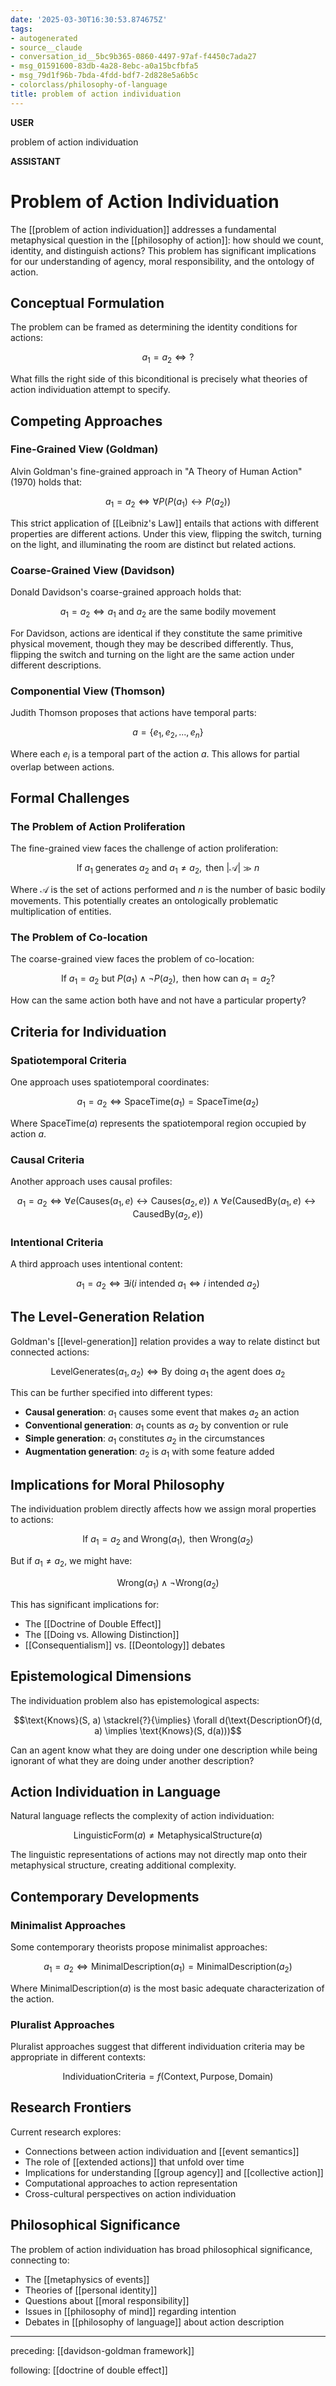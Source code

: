```yaml
---
date: '2025-03-30T16:30:53.874675Z'
tags:
- autogenerated
- source__claude
- conversation_id__5bc9b365-0860-4497-97af-f4450c7ada27
- msg_01591600-83db-4a28-8ebc-a0a15bcfbfa5
- msg_79d1f96b-7bda-4fdd-bdf7-2d828e5a6b5c
- colorclass/philosophy-of-language
title: problem of action individuation
---
```


**USER**

problem of action individuation


**ASSISTANT**

# Problem of Action Individuation

The [[problem of action individuation]] addresses a fundamental metaphysical question in the [[philosophy of action]]: how should we count, identity, and distinguish actions? This problem has significant implications for our understanding of agency, moral responsibility, and the ontology of action.

## Conceptual Formulation

The problem can be framed as determining the identity conditions for actions:

$$a_1 = a_2 \iff ?$$

What fills the right side of this biconditional is precisely what theories of action individuation attempt to specify.

## Competing Approaches

### Fine-Grained View (Goldman)

Alvin Goldman's fine-grained approach in "A Theory of Human Action" (1970) holds that:

$$a_1 = a_2 \iff \forall P(P(a_1) \leftrightarrow P(a_2))$$

This strict application of [[Leibniz's Law]] entails that actions with different properties are different actions. Under this view, flipping the switch, turning on the light, and illuminating the room are distinct but related actions.

### Coarse-Grained View (Davidson)

Donald Davidson's coarse-grained approach holds that:

$$a_1 = a_2 \iff a_1 \text{ and } a_2 \text{ are the same bodily movement}$$

For Davidson, actions are identical if they constitute the same primitive physical movement, though they may be described differently. Thus, flipping the switch and turning on the light are the same action under different descriptions.

### Componential View (Thomson)

Judith Thomson proposes that actions have temporal parts:

$$a = \{e_1, e_2, ..., e_n\}$$

Where each $e_i$ is a temporal part of the action $a$. This allows for partial overlap between actions.

## Formal Challenges

### The Problem of Action Proliferation

The fine-grained view faces the challenge of action proliferation:

$$\text{If } a_1 \text{ generates } a_2 \text{ and } a_1 \neq a_2, \text{ then } |\mathcal{A}| \gg n$$

Where $\mathcal{A}$ is the set of actions performed and $n$ is the number of basic bodily movements. This potentially creates an ontologically problematic multiplication of entities.

### The Problem of Co-location

The coarse-grained view faces the problem of co-location:

$$\text{If } a_1 = a_2 \text{ but } P(a_1) \land \neg P(a_2), \text{ then how can } a_1 = a_2?$$

How can the same action both have and not have a particular property?

## Criteria for Individuation

### Spatiotemporal Criteria

One approach uses spatiotemporal coordinates:

$$a_1 = a_2 \iff \text{SpaceTime}(a_1) = \text{SpaceTime}(a_2)$$

Where $\text{SpaceTime}(a)$ represents the spatiotemporal region occupied by action $a$.

### Causal Criteria

Another approach uses causal profiles:

$$a_1 = a_2 \iff \forall e(\text{Causes}(a_1, e) \leftrightarrow \text{Causes}(a_2, e)) \land \forall e(\text{CausedBy}(a_1, e) \leftrightarrow \text{CausedBy}(a_2, e))$$

### Intentional Criteria

A third approach uses intentional content:

$$a_1 = a_2 \iff \exists i(i \text{ intended } a_1 \iff i \text{ intended } a_2)$$

## The Level-Generation Relation

Goldman's [[level-generation]] relation provides a way to relate distinct but connected actions:

$$\text{LevelGenerates}(a_1, a_2) \iff \text{By doing } a_1 \text{ the agent does } a_2$$

This can be further specified into different types:
- **Causal generation**: $a_1$ causes some event that makes $a_2$ an action
- **Conventional generation**: $a_1$ counts as $a_2$ by convention or rule
- **Simple generation**: $a_1$ constitutes $a_2$ in the circumstances
- **Augmentation generation**: $a_2$ is $a_1$ with some feature added

## Implications for Moral Philosophy

The individuation problem directly affects how we assign moral properties to actions:

$$\text{If } a_1 = a_2 \text{ and } \text{Wrong}(a_1), \text{ then } \text{Wrong}(a_2)$$

But if $a_1 \neq a_2$, we might have:

$$\text{Wrong}(a_1) \land \neg\text{Wrong}(a_2)$$

This has significant implications for:
- The [[Doctrine of Double Effect]]
- The [[Doing vs. Allowing Distinction]]
- [[Consequentialism]] vs. [[Deontology]] debates

## Epistemological Dimensions

The individuation problem also has epistemological aspects:

$$\text{Knows}(S, a) \stackrel{?}{\implies} \forall d(\text{DescriptionOf}(d, a) \implies \text{Knows}(S, d(a)))$$

Can an agent know what they are doing under one description while being ignorant of what they are doing under another description?

## Action Individuation in Language

Natural language reflects the complexity of action individuation:

$$\text{LinguisticForm}(a) \neq \text{MetaphysicalStructure}(a)$$

The linguistic representations of actions may not directly map onto their metaphysical structure, creating additional complexity.

## Contemporary Developments

### Minimalist Approaches

Some contemporary theorists propose minimalist approaches:

$$a_1 = a_2 \iff \text{MinimalDescription}(a_1) = \text{MinimalDescription}(a_2)$$

Where $\text{MinimalDescription}(a)$ is the most basic adequate characterization of the action.

### Pluralist Approaches

Pluralist approaches suggest that different individuation criteria may be appropriate in different contexts:

$$\text{IndividuationCriteria} = f(\text{Context}, \text{Purpose}, \text{Domain})$$

## Research Frontiers

Current research explores:
- Connections between action individuation and [[event semantics]]
- The role of [[extended actions]] that unfold over time
- Implications for understanding [[group agency]] and [[collective action]]
- Computational approaches to action representation
- Cross-cultural perspectives on action individuation

## Philosophical Significance

The problem of action individuation has broad philosophical significance, connecting to:
- The [[metaphysics of events]]
- Theories of [[personal identity]]
- Questions about [[moral responsibility]]
- Issues in [[philosophy of mind]] regarding intention
- Debates in [[philosophy of language]] about action description


---

preceding: [[davidson-goldman framework]]  


following: [[doctrine of double effect]]